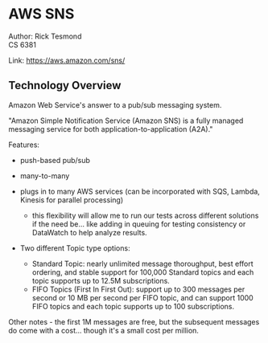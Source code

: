 # AWS SNS
Author: Rick Tesmond\
CS 6381

Link: https://aws.amazon.com/sns/

## Technology Overview
Amazon Web Service's answer to a pub/sub messaging system.

"Amazon Simple Notification Service (Amazon SNS) is a fully managed messaging service for both application-to-application (A2A)."

Features:
* push-based pub/sub
* many-to-many
* plugs in to many AWS services (can be incorporated with SQS, Lambda, Kinesis for parallel processing)
   * this flexibility will allow me to run our tests across different solutions if the need be... like adding in queuing for testing consistency or DataWatch to help analyze results.
    
* Two different Topic type options:
   * Standard Topic: nearly unlimited message thoroughput, best effort ordering, and stable support for 100,000 Standard topics and each topic supports up to 12.5M subscriptions.
    * FIFO Topics (First In First Out): support up to 300 messages per second or 10 MB per second per FIFO topic, and can support 1000 FIFO topics and each topic supports up to 100 subscriptions.
    

Other notes - the first 1M messages are free, but the subsequent messages do come with a cost... though it's a small cost per million.
